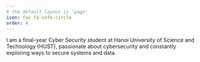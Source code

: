 ```yaml
---
# the default layout is 'page'
icon: fas fa-info-circle
order: 4
---
```


I am a final-year Cyber Security student at Hanoi University of Science and Technology (HUST), passionate about cybersecurity and constantly exploring ways to secure systems and data.
